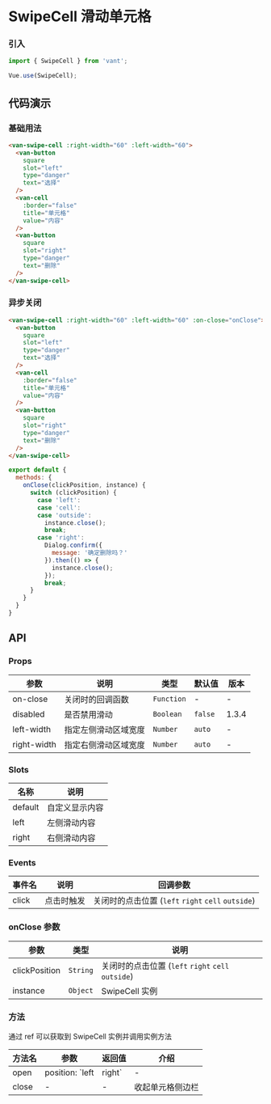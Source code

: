 # SwipeCell 滑动单元格

### 引入

``` javascript
import { SwipeCell } from 'vant';

Vue.use(SwipeCell);
```

## 代码演示

### 基础用法

```html
<van-swipe-cell :right-width="60" :left-width="60">
  <van-button
    square
    slot="left"
    type="danger"
    text="选择"
  />
  <van-cell
    :border="false"
    title="单元格"
    value="内容"
  />
  <van-button
    square
    slot="right"
    type="danger"
    text="删除"
  />
</van-swipe-cell>
```

### 异步关闭

```html
<van-swipe-cell :right-width="60" :left-width="60" :on-close="onClose">
  <van-button
    square
    slot="left"
    type="danger"
    text="选择"
  />
  <van-cell
    :border="false"
    title="单元格"
    value="内容"
  />
  <van-button
    square
    slot="right"
    type="danger"
    text="删除"
  />
</van-swipe-cell>
```

```js
export default {
  methods: {
    onClose(clickPosition, instance) {
      switch (clickPosition) {
        case 'left':
        case 'cell':
        case 'outside':
          instance.close();
          break;
        case 'right':
          Dialog.confirm({
            message: '确定删除吗？'
          }).then(() => {
            instance.close();
          });
          break;
      }
    }
  }
}
```

## API

### Props

| 参数 | 说明 | 类型 | 默认值 | 版本 |
|------|------|------|------|------|
| on-close | 关闭时的回调函数 | `Function` | - | - |
| disabled | 是否禁用滑动 | `Boolean` | `false` | 1.3.4 |
| left-width | 指定左侧滑动区域宽度 | `Number` | `auto` | - |
| right-width | 指定右侧滑动区域宽度 | `Number` | `auto` | - |

### Slots

| 名称 | 说明 |
|------|------|
| default | 自定义显示内容 |
| left | 左侧滑动内容 |
| right | 右侧滑动内容 |

### Events

| 事件名 | 说明 | 回调参数 |
|------|------|------|
| click | 点击时触发 | 关闭时的点击位置 (`left` `right` `cell` `outside`) |

### onClose 参数

| 参数 | 类型 | 说明 |
|------|------|------|
| clickPosition | `String` | 关闭时的点击位置 (`left` `right` `cell` `outside`) |
| instance | `Object` | SwipeCell 实例 |

### 方法

通过 ref 可以获取到 SwipeCell 实例并调用实例方法

| 方法名 | 参数 | 返回值 | 介绍 |
|------|------|------|------|
| open | position: `left | right` | - | 打开单元格侧边栏 |
| close | - | - | 收起单元格侧边栏 |
